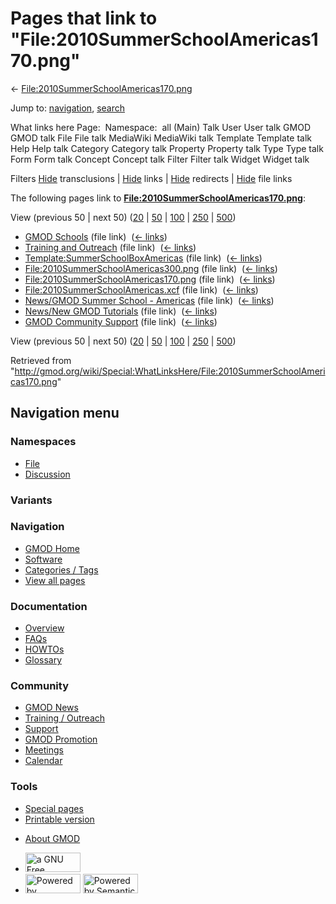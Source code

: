 <div id="mw-page-base" class="noprint">

</div>

<div id="mw-head-base" class="noprint">

</div>

<div id="content" class="mw-body" role="main">

<span id="top"></span>

<div id="mw-js-message" style="display:none;">

</div>



# <span dir="auto">Pages that link to "File:2010SummerSchoolAmericas170.png"</span>

<div id="bodyContent">

<div id="contentSub">

←
[File:2010SummerSchoolAmericas170.png](/wiki/File:2010SummerSchoolAmericas170.png "File:2010SummerSchoolAmericas170.png")

</div>

<div id="jump-to-nav" class="mw-jump">

Jump to: [navigation](#mw-navigation), [search](#p-search)

</div>

<div id="mw-content-text">

What links here Page:  Namespace:  all (Main) Talk User User talk GMOD
GMOD talk File File talk MediaWiki MediaWiki talk Template Template talk
Help Help talk Category Category talk Property Property talk Type Type
talk Form Form talk Concept Concept talk Filter Filter talk Widget
Widget talk

Filters
[Hide](/mediawiki/index.php?title=Special:WhatLinksHere/File:2010SummerSchoolAmericas170.png&hidetrans=1 "Special:WhatLinksHere/File:2010SummerSchoolAmericas170.png")
transclusions \|
[Hide](/mediawiki/index.php?title=Special:WhatLinksHere/File:2010SummerSchoolAmericas170.png&hidelinks=1 "Special:WhatLinksHere/File:2010SummerSchoolAmericas170.png")
links \|
[Hide](/mediawiki/index.php?title=Special:WhatLinksHere/File:2010SummerSchoolAmericas170.png&hideredirs=1 "Special:WhatLinksHere/File:2010SummerSchoolAmericas170.png")
redirects \|
[Hide](/mediawiki/index.php?title=Special:WhatLinksHere/File:2010SummerSchoolAmericas170.png&hideimages=1 "Special:WhatLinksHere/File:2010SummerSchoolAmericas170.png")
file links

The following pages link to
**[File:2010SummerSchoolAmericas170.png](/wiki/File:2010SummerSchoolAmericas170.png "File:2010SummerSchoolAmericas170.png")**:

View (previous 50 \| next 50)
([20](/mediawiki/index.php?title=Special:WhatLinksHere/File:2010SummerSchoolAmericas170.png&limit=20 "Special:WhatLinksHere/File:2010SummerSchoolAmericas170.png")
\|
[50](/mediawiki/index.php?title=Special:WhatLinksHere/File:2010SummerSchoolAmericas170.png&limit=50 "Special:WhatLinksHere/File:2010SummerSchoolAmericas170.png")
\|
[100](/mediawiki/index.php?title=Special:WhatLinksHere/File:2010SummerSchoolAmericas170.png&limit=100 "Special:WhatLinksHere/File:2010SummerSchoolAmericas170.png")
\|
[250](/mediawiki/index.php?title=Special:WhatLinksHere/File:2010SummerSchoolAmericas170.png&limit=250 "Special:WhatLinksHere/File:2010SummerSchoolAmericas170.png")
\|
[500](/mediawiki/index.php?title=Special:WhatLinksHere/File:2010SummerSchoolAmericas170.png&limit=500 "Special:WhatLinksHere/File:2010SummerSchoolAmericas170.png"))

- [GMOD Schools](/wiki/GMOD_Schools "GMOD Schools") (file link) ‎
  <span class="mw-whatlinkshere-tools">([←
  links](/mediawiki/index.php?title=Special:WhatLinksHere&target=GMOD+Schools "Special:WhatLinksHere"))</span>
- [Training and
  Outreach](/wiki/Training_and_Outreach "Training and Outreach") (file
  link) ‎ <span class="mw-whatlinkshere-tools">([←
  links](/mediawiki/index.php?title=Special:WhatLinksHere&target=Training+and+Outreach "Special:WhatLinksHere"))</span>
- [Template:SummerSchoolBoxAmericas](/wiki/Template:SummerSchoolBoxAmericas "Template:SummerSchoolBoxAmericas")
  (file link) ‎ <span class="mw-whatlinkshere-tools">([←
  links](/mediawiki/index.php?title=Special:WhatLinksHere&target=Template%3ASummerSchoolBoxAmericas "Special:WhatLinksHere"))</span>
- [File:2010SummerSchoolAmericas300.png](/wiki/File:2010SummerSchoolAmericas300.png "File:2010SummerSchoolAmericas300.png")
  (file link) ‎ <span class="mw-whatlinkshere-tools">([←
  links](/mediawiki/index.php?title=Special:WhatLinksHere&target=File%3A2010SummerSchoolAmericas300.png "Special:WhatLinksHere"))</span>
- [File:2010SummerSchoolAmericas170.png](/wiki/File:2010SummerSchoolAmericas170.png "File:2010SummerSchoolAmericas170.png")
  (file link) ‎ <span class="mw-whatlinkshere-tools">([←
  links](/mediawiki/index.php?title=Special:WhatLinksHere&target=File%3A2010SummerSchoolAmericas170.png "Special:WhatLinksHere"))</span>
- [File:2010SummerSchoolAmericas.xcf](/wiki/File:2010SummerSchoolAmericas.xcf "File:2010SummerSchoolAmericas.xcf")
  (file link) ‎ <span class="mw-whatlinkshere-tools">([←
  links](/mediawiki/index.php?title=Special:WhatLinksHere&target=File%3A2010SummerSchoolAmericas.xcf "Special:WhatLinksHere"))</span>
- [News/GMOD Summer School -
  Americas](/wiki/News/GMOD_Summer_School_-_Americas "News/GMOD Summer School - Americas")
  (file link) ‎ <span class="mw-whatlinkshere-tools">([←
  links](/mediawiki/index.php?title=Special:WhatLinksHere&target=News%2FGMOD+Summer+School+-+Americas "Special:WhatLinksHere"))</span>
- [News/New GMOD
  Tutorials](/wiki/News/New_GMOD_Tutorials "News/New GMOD Tutorials")
  (file link) ‎ <span class="mw-whatlinkshere-tools">([←
  links](/mediawiki/index.php?title=Special:WhatLinksHere&target=News%2FNew+GMOD+Tutorials "Special:WhatLinksHere"))</span>
- [GMOD Community
  Support](/wiki/GMOD_Community_Support "GMOD Community Support") (file
  link) ‎ <span class="mw-whatlinkshere-tools">([←
  links](/mediawiki/index.php?title=Special:WhatLinksHere&target=GMOD+Community+Support "Special:WhatLinksHere"))</span>

View (previous 50 \| next 50)
([20](/mediawiki/index.php?title=Special:WhatLinksHere/File:2010SummerSchoolAmericas170.png&limit=20 "Special:WhatLinksHere/File:2010SummerSchoolAmericas170.png")
\|
[50](/mediawiki/index.php?title=Special:WhatLinksHere/File:2010SummerSchoolAmericas170.png&limit=50 "Special:WhatLinksHere/File:2010SummerSchoolAmericas170.png")
\|
[100](/mediawiki/index.php?title=Special:WhatLinksHere/File:2010SummerSchoolAmericas170.png&limit=100 "Special:WhatLinksHere/File:2010SummerSchoolAmericas170.png")
\|
[250](/mediawiki/index.php?title=Special:WhatLinksHere/File:2010SummerSchoolAmericas170.png&limit=250 "Special:WhatLinksHere/File:2010SummerSchoolAmericas170.png")
\|
[500](/mediawiki/index.php?title=Special:WhatLinksHere/File:2010SummerSchoolAmericas170.png&limit=500 "Special:WhatLinksHere/File:2010SummerSchoolAmericas170.png"))

</div>

<div class="printfooter">

Retrieved from
"<http://gmod.org/wiki/Special:WhatLinksHere/File:2010SummerSchoolAmericas170.png>"

</div>

<div id="catlinks" class="catlinks catlinks-allhidden">

</div>

<div class="visualClear">

</div>

</div>

</div>

<div id="mw-navigation">

## Navigation menu

<div id="mw-head">



<div id="left-navigation">

<div id="p-namespaces" class="vectorTabs" role="navigation"
aria-labelledby="p-namespaces-label">

### Namespaces

- <span id="ca-nstab-image"><a href="/wiki/File:2010SummerSchoolAmericas170.png" accesskey="c"
  title="View the file page [c]">File</a></span>
- <span id="ca-talk"><a
  href="/mediawiki/index.php?title=File_talk:2010SummerSchoolAmericas170.png&amp;action=edit&amp;redlink=1"
  accesskey="t"
  title="Discussion about the content page [t]">Discussion</a></span>

</div>

<div id="p-variants" class="vectorMenu emptyPortlet" role="navigation"
aria-labelledby="p-variants-label">

### 

### Variants[](#)

<div class="menu">

</div>

</div>

</div>

<div id="right-navigation">





</div>



</div>

</div>

</div>

<div id="mw-panel">

<div id="p-logo" role="banner">

<a href="/wiki/Main_Page"
style="background-image: url(http://gmod.org/images/GMOD-cogs.png);"
title="Visit the main page"></a>

</div>

<div id="p-Navigation" class="portal" role="navigation"
aria-labelledby="p-Navigation-label">

### Navigation

<div class="body">

- <span id="n-GMOD-Home">[GMOD Home](/wiki/Main_Page)</span>
- <span id="n-Software">[Software](/wiki/GMOD_Components)</span>
- <span id="n-Categories-.2F-Tags">[Categories /
  Tags](/wiki/Categories)</span>
- <span id="n-View-all-pages">[View all
  pages](/wiki/Special:AllPages)</span>

</div>

</div>

<div id="p-Documentation" class="portal" role="navigation"
aria-labelledby="p-Documentation-label">

### Documentation

<div class="body">

- <span id="n-Overview">[Overview](/wiki/Overview)</span>
- <span id="n-FAQs">[FAQs](/wiki/Category:FAQ)</span>
- <span id="n-HOWTOs">[HOWTOs](/wiki/Category:HOWTO)</span>
- <span id="n-Glossary">[Glossary](/wiki/Glossary)</span>

</div>

</div>

<div id="p-Community" class="portal" role="navigation"
aria-labelledby="p-Community-label">

### Community

<div class="body">

- <span id="n-GMOD-News">[GMOD News](/wiki/GMOD_News)</span>
- <span id="n-Training-.2F-Outreach">[Training /
  Outreach](/wiki/Training_and_Outreach)</span>
- <span id="n-Support">[Support](/wiki/Support)</span>
- <span id="n-GMOD-Promotion">[GMOD
  Promotion](/wiki/GMOD_Promotion)</span>
- <span id="n-Meetings">[Meetings](/wiki/Meetings)</span>
- <span id="n-Calendar">[Calendar](/wiki/Calendar)</span>

</div>

</div>

<div id="p-tb" class="portal" role="navigation"
aria-labelledby="p-tb-label">

### Tools

<div class="body">

- <span id="t-specialpages"><a href="/wiki/Special:SpecialPages" accesskey="q"
  title="A list of all special pages [q]">Special pages</a></span>
- <span id="t-print"><a
  href="/mediawiki/index.php?title=Special:WhatLinksHere/File:2010SummerSchoolAmericas170.png&amp;printable=yes"
  rel="alternate" accesskey="p"
  title="Printable version of this page [p]">Printable version</a></span>

</div>

</div>

</div>

</div>

<div id="footer" role="contentinfo">

- <span id="footer-places-about">[About
  GMOD](/wiki/GMOD:About "GMOD:About")</span>

<!-- -->

- <span id="footer-copyrightico">[<img src="http://www.gnu.org/graphics/gfdl-logo-small.png" width="88"
  height="31" alt="a GNU Free Documentation License" />](http://www.gnu.org/licenses/fdl-1.3.html)</span>
- <span id="footer-poweredbyico">[<img src="/mediawiki/skins/common/images/poweredby_mediawiki_88x31.png"
  width="88" height="31" alt="Powered by MediaWiki" />](//www.mediawiki.org/)
  [<img
  src="/mediawiki/extensions/SemanticMediaWiki/includes/../resources/images/smw_button.png"
  width="88" height="31" alt="Powered by Semantic MediaWiki" />](https://www.semantic-mediawiki.org/wiki/Semantic_MediaWiki)</span>

<div style="clear:both">

</div>

</div>
